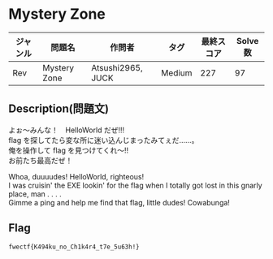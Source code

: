 # Mystery Zone

|ジャンル|問題名|作問者|タグ|最終スコア|Solve数|
|---|---|---|---|---|---|
|Rev|Mystery Zone|Atsushi2965, JUCK|Medium|227|97|
## Description(問題文)

よぉ～みんな！　HelloWorld だぜ!!!  
flag を探してたら変な所に迷い込んじまったみてぇだ……。  
俺を操作して flag を見つけてくれ～!!  
お前たち最高だぜ！

Whoa, duuuudes! HelloWorld, righteous!  
I was cruisin' the EXE lookin' for the flag when I totally got lost in this gnarly place, man . . . .  
Gimme a ping and help me find that flag, little dudes! Cowabunga!

## Flag

`fwectf{K494ku_no_Ch1k4r4_t7e_5u63h!}`

